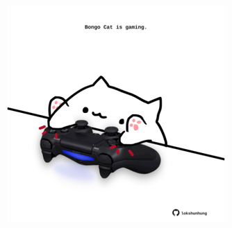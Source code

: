 <!-- built at 07/12/2022, 20:01:02 UTC -->
<p align="center">
  <img width="500" height="500" src="./ReadmeImage.svg">
</p>
